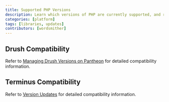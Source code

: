 ```yaml
---
title: Supported PHP Versions
description: Learn which versions of PHP are currently supported, and review potential compatibility issues.
categories: [platform]
tags: [libraries, updates]
contributors: [wordsmither]
---
```


<Partial file="php-versions.md" />

## Drush Compatibility

Refer to [Managing Drush Versions on Pantheon](/drush-versions) for detailed compatibility information.

## Terminus Compatibility

Refer to [Version Updates](/terminus/updates#php-version-compatibility-matrix) for detailed compatibility information.
